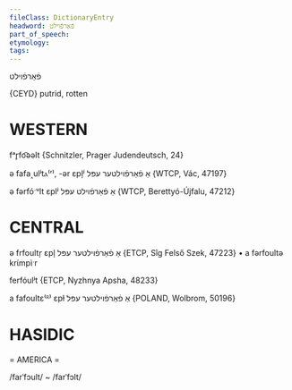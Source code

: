 ```yaml
---
fileClass: DictionaryEntry
headword: פֿאַרפֿוילט
part_of_speech: 
etymology: 
tags: 
---
```

פֿאַרפֿוילט

{CEYD}
putrid, rotten

WESTERN
========

fᵃr̥fo͡əəlt {Schnitzler, Prager Judendeutsch, 24}

ə fafa˰ulʲtⲁ⁽ʳ⁾, -ər ɛpl̩ʲ אַ פֿאַרפֿוילטער עפּל {WTCP, Vác, 47197}

ə fərfóˑᵘlt ɛplʲ אַ פֿאַרפֿוילט עפּל {WTCP, Berettyó-Újfalu, 47212}

CENTRAL
========

ə frfoultr̩ ɛpl̩ אַ פֿאַרפֿוילטער עפּל {ETCP, Sîg Felső Szek, 47223}
	•	a fərfoultə krɩ́mpìˑr

ferfóulʲt {ETCP, Nyzhnya Apsha, 48233}

a fafoultɛ⁽ᴿ⁾ ɛpɫ אַ פֿאַרפֿוילטער עפּל {POLAND, Wolbrom, 50196}

HASIDIC
=======
= AMERICA = 

/farˈfɔult/ ~ /farˈfɔlt/